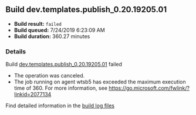 ## Build dev.templates.publish_0.20.19205.01
- **Build result:** `failed`
- **Build queued:** 7/24/2019 6:23:09 AM
- **Build duration:** 360.27 minutes
### Details
Build [dev.templates.publish_0.20.19205.01](https://winappstudio.visualstudio.com/web/build.aspx?pcguid=a4ef43be-68ce-4195-a619-079b4d9834c2&builduri=vstfs%3a%2f%2f%2fBuild%2fBuild%2f29915) failed

+ The operation was canceled.
+ The job running on agent wtsb5 has exceeded the maximum execution time of 360. For more information, see https://go.microsoft.com/fwlink/?linkid=2077134 

Find detailed information in the [build log files](https://uwpctdiags.blob.core.windows.net/buildlogs/dev.templates.publish_0.20.19205.01_logs.zip)
